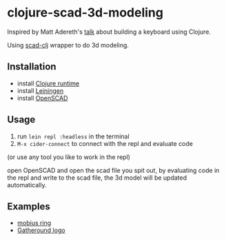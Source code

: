 # clojure-scad-3d-modeling

Inspired by Matt Adereth's [talk](https://youtu.be/uk3A41U0iO4) about building a keyboard using Clojure.

Using [scad-clj](https://github.com/farrellm/scad-clj) wrapper to do 3d modeling.

## Installation

- install [Clojure runtime](https://clojure.org/guides/getting_started)
- install [Leiningen](https://leiningen.org/)
- install [OpenSCAD](https://openscad.org/)

## Usage

1. run `lein repl :headless` in the terminal
2. `M-x cider-connect` to connect with the repl and evaluate code

(or use any tool you like to work in the repl)

open OpenSCAD and open the scad file you spit out, by evaluating code in the repl and write to the scad file, the 3d model will be updated automatically.

## Examples
- [mobius ring](/src/mobius.clj)
- [Gatheround logo](/src/gatheroun.clj)
